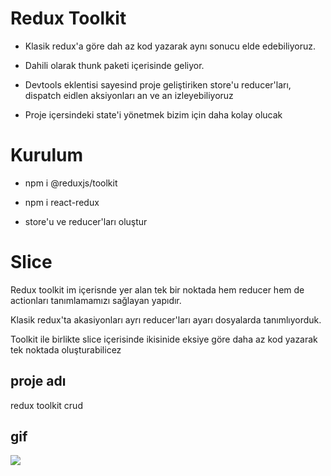 # Redux Toolkit

- Klasik redux'a göre dah az kod yazarak aynı sonucu elde edebiliyoruz.

- Dahili olarak thunk paketi içerisinde geliyor.

- Devtools eklentisi sayesind proje geliştiriken store'u reducer'ları, dispatch eidlen aksiyonları an ve an izleyebiliyoruz

- Proje içersindeki state'i yönetmek bizim için daha kolay olucak

# Kurulum

- npm i @reduxjs/toolkit

- npm i react-redux

- store'u ve reducer'ları oluştur

# Slice

Redux toolkit im içerisnde yer alan tek bir noktada hem reducer hem de actionları tanımlamamızı sağlayan yapıdır.

Klasik redux'ta akasiyonları ayrı reducer'ları ayarı dosyalarda tanımlıyorduk.

Toolkit ile birlikte slice içerisinde ikisinide eksiye göre daha az kod yazarak tek noktada oluşturabilicez

<h2>proje adı</h2>

redux toolkit crud

<h2>gif</h2>

![](redux-toolkit.gif)
